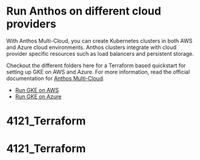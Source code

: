 # Run Anthos on different cloud providers

With Anthos Multi-Cloud, you can create Kubernetes clusters in both AWS and Azure cloud environments. Anthos clusters integrate with cloud provider specific resources such as load balancers and persistent storage.

Checkout the different folders here for a Terraform based quickstart for setting up GKE on AWS and Azure. For more information, read the official documentation for [Anthos Multi-Cloud](https://cloud.google.com/anthos/clusters/docs/multi-cloud).

- [Run GKE on AWS](/AWS)
- [Run GKE on Azure](/Azure)
# 4121_Terraform
# 4121_Terraform
